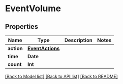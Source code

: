 # EventVolume

## Properties
Name | Type | Description | Notes
------------ | ------------- | ------------- | -------------
**action** | [**EventActions**](EventActions.md) |  | 
**time** | **Date** |  | 
**count** | **Int** |  | 

[[Back to Model list]](../README.md#documentation-for-models) [[Back to API list]](../README.md#documentation-for-api-endpoints) [[Back to README]](../README.md)


